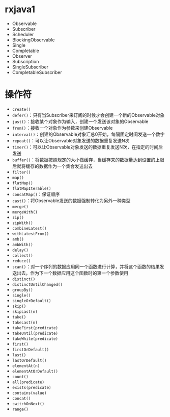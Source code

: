 # rxjava1

- Observable
- Subscriber
- Scheduler
- BlockingObservable
- Single
- Completable
- Observer
- Subscription
- SingleSubscriber
- CompletableSubscriber

# 操作符

- `create()`
- `defer()`：只有当Subscriber来订阅的时候才会创建一个新的Observable对象
- `just()`：接收某个对象作为输入，创建一个发送该对象的Observable
- `from()`：接收一个对象作为参数来创建Observable
- `interval()`：创建的Observable对象汇总0开始，每隔固定时间发送一个数字
- `repeat()`：可以让Observable对象发送的数据重复发送N次
- `timer()`：可以让Observable对象发送的数据重复发送N次，在指定的时间后发送
- `buffer()`：将数据按照规定的大小做缓存，当缓存来的数据量达到设置的上限后就将缓存的数据作为一个集合发送出去
- `filter()`
- `map()`
- `flatMap()`
- `flatMapIterable()`
- `concatMap()`：保证顺序
- `cast()`：将Observable发送的数据强制转化为另外一种类型
- `merge()`
- `mergeWith()`
- `zip()`
- `zipWith()`
- `combineLatest()`
- `withLatestFrom()`
- `amb()`
- `ambWith()`
- `delay()`
- `collect()`
- `reduce()`
- `scan()`：对一个序列的数据应用同一个函数进行计算，并将这个函数的结果发送出去，作为下一个数据应用这个函数时的第一个参数使用
- `distinct()`
- `distinctUntilChanged()`
- `groupBy()`
- `single()`
- `singleOrDefault()`
- `skip()`
- `skipLast(n)`
- `take()`
- `takeLast(n)`
- `takeFirst(predicate)`
- `takeUntil(predicate)`
- `takeWhile(predicate)`
- `first()`
- `firstOrDefault()`
- `last()`
- `lastOrDefault()`
- `elementAt(n)`
- `elementAtOrDefault()`
- `count()`
- `all(predicate)`
- `exists(predicate)`
- `contains(value)`
- `concat()`
- `switchOnNext()`
- `range()`